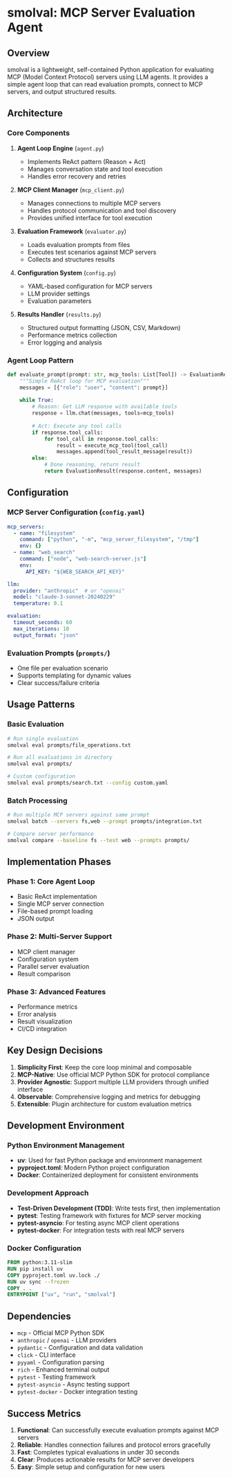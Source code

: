 # smolval: MCP Server Evaluation Agent

## Overview
smolval is a lightweight, self-contained Python application for evaluating MCP (Model Context Protocol) servers using LLM agents. It provides a simple agent loop that can read evaluation prompts, connect to MCP servers, and output structured results.

## Architecture

### Core Components

1. **Agent Loop Engine** (`agent.py`)
   - Implements ReAct pattern (Reason + Act)
   - Manages conversation state and tool execution
   - Handles error recovery and retries

2. **MCP Client Manager** (`mcp_client.py`)
   - Manages connections to multiple MCP servers
   - Handles protocol communication and tool discovery
   - Provides unified interface for tool execution

3. **Evaluation Framework** (`evaluator.py`)
   - Loads evaluation prompts from files
   - Executes test scenarios against MCP servers
   - Collects and structures results

4. **Configuration System** (`config.py`)
   - YAML-based configuration for MCP servers
   - LLM provider settings
   - Evaluation parameters

5. **Results Handler** (`results.py`)
   - Structured output formatting (JSON, CSV, Markdown)
   - Performance metrics collection
   - Error logging and analysis

### Agent Loop Pattern

```python
def evaluate_prompt(prompt: str, mcp_tools: List[Tool]) -> EvaluationResult:
    """Simple ReAct loop for MCP evaluation"""
    messages = [{"role": "user", "content": prompt}]
    
    while True:
        # Reason: Get LLM response with available tools
        response = llm.chat(messages, tools=mcp_tools)
        
        # Act: Execute any tool calls
        if response.tool_calls:
            for tool_call in response.tool_calls:
                result = execute_mcp_tool(tool_call)
                messages.append(tool_result_message(result))
        else:
            # Done reasoning, return result
            return EvaluationResult(response.content, messages)
```

## Configuration

### MCP Server Configuration (`config.yaml`)
```yaml
mcp_servers:
  - name: "filesystem"
    command: ["python", "-m", "mcp_server_filesystem", "/tmp"]
    env: {}
  - name: "web_search"
    command: ["node", "web-search-server.js"]
    env:
      API_KEY: "${WEB_SEARCH_API_KEY}"

llm:
  provider: "anthropic"  # or "openai"
  model: "claude-3-sonnet-20240229"
  temperature: 0.1

evaluation:
  timeout_seconds: 60
  max_iterations: 10
  output_format: "json"
```

### Evaluation Prompts (`prompts/`)
- One file per evaluation scenario
- Supports templating for dynamic values
- Clear success/failure criteria

## Usage Patterns

### Basic Evaluation
```bash
# Run single evaluation
smolval eval prompts/file_operations.txt

# Run all evaluations in directory
smolval eval prompts/

# Custom configuration
smolval eval prompts/search.txt --config custom.yaml
```

### Batch Processing
```bash
# Run multiple MCP servers against same prompt
smolval batch --servers fs,web --prompt prompts/integration.txt

# Compare server performance
smolval compare --baseline fs --test web --prompts prompts/
```

## Implementation Phases

### Phase 1: Core Agent Loop
- Basic ReAct implementation
- Single MCP server connection
- File-based prompt loading
- JSON output

### Phase 2: Multi-Server Support
- MCP client manager
- Configuration system
- Parallel server evaluation
- Result comparison

### Phase 3: Advanced Features
- Performance metrics
- Error analysis
- Result visualization
- CI/CD integration

## Key Design Decisions

1. **Simplicity First**: Keep the core loop minimal and composable
2. **MCP-Native**: Use official MCP Python SDK for protocol compliance
3. **Provider Agnostic**: Support multiple LLM providers through unified interface
4. **Observable**: Comprehensive logging and metrics for debugging
5. **Extensible**: Plugin architecture for custom evaluation metrics

## Development Environment

### Python Environment Management
- **uv**: Used for fast Python package and environment management
- **pyproject.toml**: Modern Python project configuration
- **Docker**: Containerized deployment for consistent environments

### Development Approach
- **Test-Driven Development (TDD)**: Write tests first, then implementation
- **pytest**: Testing framework with fixtures for MCP server mocking
- **pytest-asyncio**: For testing async MCP client operations
- **pytest-docker**: For integration tests with real MCP servers

### Docker Configuration
```dockerfile
FROM python:3.11-slim
RUN pip install uv
COPY pyproject.toml uv.lock ./
RUN uv sync --frozen
COPY . .
ENTRYPOINT ["uv", "run", "smolval"]
```

## Dependencies

- `mcp` - Official MCP Python SDK
- `anthropic` / `openai` - LLM providers
- `pydantic` - Configuration and data validation
- `click` - CLI interface
- `pyyaml` - Configuration parsing
- `rich` - Enhanced terminal output
- `pytest` - Testing framework
- `pytest-asyncio` - Async testing support
- `pytest-docker` - Docker integration testing

## Success Metrics

1. **Functional**: Can successfully execute evaluation prompts against MCP servers
2. **Reliable**: Handles connection failures and protocol errors gracefully
3. **Fast**: Completes typical evaluations in under 30 seconds
4. **Clear**: Produces actionable results for MCP server developers
5. **Easy**: Simple setup and configuration for new users